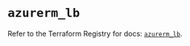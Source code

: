 # `azurerm_lb`

Refer to the Terraform Registry for docs: [`azurerm_lb`](https://registry.terraform.io/providers/hashicorp/azurerm/4.41.0/docs/resources/lb).
